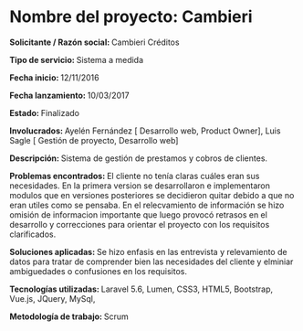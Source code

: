 <h1>Nombre del proyecto: Cambieri</h1>
<p><b>Solicitante / Razón social: </b> Cambieri Créditos</p>
<p><b>Tipo de servicio: </b> Sistema a medida
<p><b>Fecha inicio: </b> 12/11/2016	</p>
<p><b>  Fecha lanzamiento: </b> 10/03/2017  </p>
<p><b> Estado: </b> Finalizado </p>
  <p><b> Involucrados: </b> Ayelén Fernández [ Desarrollo web, Product Owner], Luis Sagle [ Gestión de proyecto, Desarrollo web] </p>
<p><b> Descripción:  </b> Sistema de gestión de prestamos y cobros de clientes. 
<p><b>Problemas encontrados:  </b> El cliente no tenía claras cuáles eran sus necesidades. En la primera version se desarrollaron e implementaron modulos que en versiones posteriores se decidieron quitar debido a que no eran utiles como se pensaba. En el relecvamiento de información se hizo omisión de informacion importante que luego provocó retrasos en el desarrollo y correcciones para orientar el proyecto con los requisitos clarificados.
<p><b> Soluciones aplicadas:  </b> Se hizo enfasis en las entrevista y relevamiento de datos para tratar de comprender bien las necesidades del cliente y elminiar ambiguedades o confusiones en los requisitos. </p>
<p><b> Tecnologías utilizadas:  </b> Laravel 5.6, Lumen, CSS3, HTML5, Bootstrap, Vue.js, JQuery, MySql, </p>
<p><b> Metodología de trabajo:  </b>Scrum</p>
